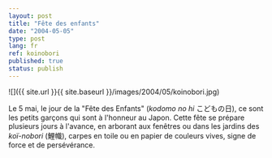```yaml
---
layout: post
title: "Fête des enfants"
date: "2004-05-05"
type: post
lang: fr
ref: koinobori
published: true
status: publish
---
```




![]({{ site.url }}{{ site.baseurl }}/images/2004/05/koinobori.jpg)  
  
Le 5 mai, le jour de la "Fête des Enfants" (_kodomo no hi_ こどもの日), ce sont les petits garçons qui sont à l'honneur au Japon. Cette fête se prépare plusieurs jours à l'avance, en arborant aux fenêtres ou dans les jardins des _koï-nobori_ (鯉幟), carpes en toile ou en papier de couleurs vives, signe de force et de persévérance.

  
  
  
  
  
  
  

